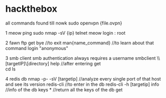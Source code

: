 # hackthebox
all commands found till nowk
sudo openvpn {file.ovpn}


1 meow
ping
sudo nmap -sV {ip}
telnet
meow login : root      

2 fawn
ftp
  get
  bye //to exit
  man{name_command} //to learn about that command
login "anonymous"


3
smb client
  smb authentication always requires a username
smbclient \\\\[targetIP]\\[directory]
  help                                              //after entering
  get  
  cd
  ls




4
redis db
nmap -p- -sV [targetip]    //analyze every single port of that host and see its version
redis-cli             //to enter in the db
redis-cli -h [targetip] 
info                   //info of the db
keys *                 //return all the keys of the db
get 
